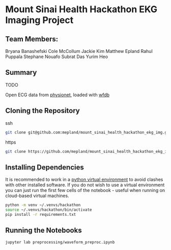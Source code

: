 # Mount Sinai Health Hackathon EKG Imaging Project

## Team Members:
Bryana Banashefski
Cole McCollum
Jackie Kim
Matthew Epland
Rahul Puppala
Stephane Nouafo
Subrat Das
Yurim Heo

## Summary
TODO

Open ECG data from [physionet](https://physionet.org/content/ptbdb/1.0.0/), loaded with [wfdb](https://github.com/MIT-LCP/wfdb-python)  

## Cloning the Repository
ssh  
```bash
git clone git@github.com:mepland/mount_sinai_health_hackathon_ekg_img.git
```

https  
```bash
git clone https://github.com/mepland/mount_sinai_health_hackathon_ekg_img.git
```

## Installing Dependencies
It is recommended to work in a [python virtual environment](https://realpython.com/python-virtual-environments-a-primer/) to avoid clashes with other installed software. If you do not wish to use a virtual environment you can just run the first few cells of the notebook - useful when running on cloud-based virtual machines.
```bash
python -m venv ~/.venvs/hackathon
source ~/.venvs/hackathon/bin/activate
pip install -r requirements.txt
```

## Running the Notebooks

```bash
jupyter lab preprocessing/waveform_preproc.ipynb
```
